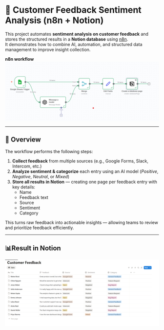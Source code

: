# 🧠 Customer Feedback Sentiment Analysis (n8n + Notion)

This project automates **sentiment analysis on customer feedback** and stores the structured results in a **Notion database** using [n8n](https://n8n.io).  
It demonstrates how to combine AI, automation, and structured data management to improve insight collection.

**n8n workflow**
![Workflow](./screenshots/workflow.png)

---

## 🚀 Overview

The workflow performs the following steps:

1. **Collect feedback** from multiple sources (e.g., Google Forms, Slack, Intercom, etc.)
2. **Analyze sentiment & categorize** each entry using an AI model (*Positive*, *Negative*, *Neutral*, or *Mixed*)
3. **Store all results in Notion** — creating one page per feedback entry with key details:
   - Name  
   - Feedback text  
   - Source  
   - Sentiment  
   - Category  

This turns raw feedback into actionable insights — allowing teams to review and prioritize feedback efficiently.

---

## 📊**Result in Notion**
![Notion Output](./screenshots/notion_db.png)

